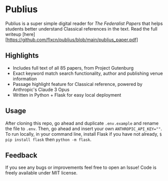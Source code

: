 # Publius

Publius is a super simple digital reader for _The Federalist Papers_ that helps students better understand Classical references in the text. Read the full writeup [here][https://github.com/flxcn/publius/blob/main/publius_paper.pdf]

## Highlights
- Includes full text of all 85 papers, from Project Gutenburg
- Exact keyword match search functionality, author and publishing venue information
- Passage highlight feature for Classical reference, powered by Anthropic's Claude 3 Opus
- Written in Python + Flask for easy local deployment

## Usage
After cloning this repo, go ahead and duplicate `.env.example` and rename the file to `.env`. Then, go ahead and insert your own `ANTHROPIC_API_KEY=""`.
To run locally, in your command line, install Flask if you have not already, `$ pip install flask` then `python -m flask`.

## Feedback
If you see any bugs or improvements feel free to open an Issue! Code is freely available under MIT license.
